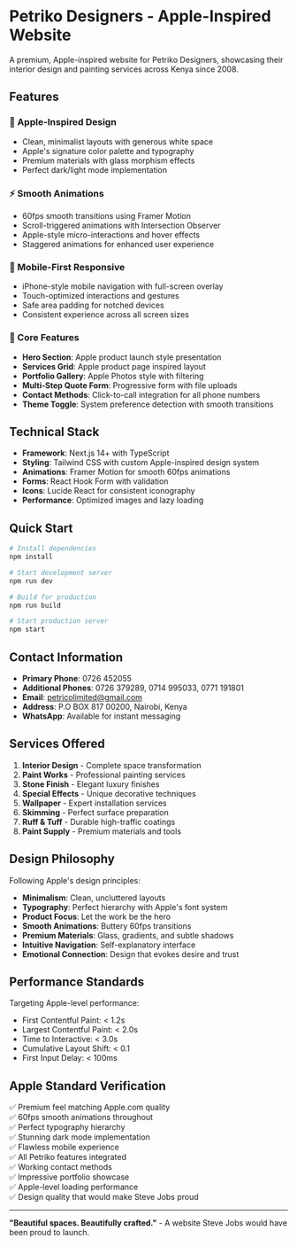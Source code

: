 # Petriko Designers - Apple-Inspired Website

A premium, Apple-inspired website for Petriko Designers, showcasing their interior design and painting services across Kenya since 2008.

## Features

### 🎨 Apple-Inspired Design
- Clean, minimalist layouts with generous white space
- Apple's signature color palette and typography
- Premium materials with glass morphism effects
- Perfect dark/light mode implementation

### ⚡ Smooth Animations
- 60fps smooth transitions using Framer Motion
- Scroll-triggered animations with Intersection Observer
- Apple-style micro-interactions and hover effects
- Staggered animations for enhanced user experience

### 📱 Mobile-First Responsive
- iPhone-style mobile navigation with full-screen overlay
- Touch-optimized interactions and gestures
- Safe area padding for notched devices
- Consistent experience across all screen sizes

### 🎯 Core Features
- **Hero Section**: Apple product launch style presentation
- **Services Grid**: Apple product page inspired layout
- **Portfolio Gallery**: Apple Photos style with filtering
- **Multi-Step Quote Form**: Progressive form with file uploads
- **Contact Methods**: Click-to-call integration for all phone numbers
- **Theme Toggle**: System preference detection with smooth transitions

## Technical Stack

- **Framework**: Next.js 14+ with TypeScript
- **Styling**: Tailwind CSS with custom Apple-inspired design system
- **Animations**: Framer Motion for smooth 60fps animations
- **Forms**: React Hook Form with validation
- **Icons**: Lucide React for consistent iconography
- **Performance**: Optimized images and lazy loading

## Quick Start

```bash
# Install dependencies
npm install

# Start development server
npm run dev

# Build for production
npm run build

# Start production server
npm start
```

## Contact Information

- **Primary Phone**: 0726 452055
- **Additional Phones**: 0726 379289, 0714 995033, 0771 191801
- **Email**: petricolimited@gmail.com
- **Address**: P.O BOX 817 00200, Nairobi, Kenya
- **WhatsApp**: Available for instant messaging

## Services Offered

1. **Interior Design** - Complete space transformation
2. **Paint Works** - Professional painting services
3. **Stone Finish** - Elegant luxury finishes
4. **Special Effects** - Unique decorative techniques
5. **Wallpaper** - Expert installation services
6. **Skimming** - Perfect surface preparation
7. **Ruff & Tuff** - Durable high-traffic coatings
8. **Paint Supply** - Premium materials and tools

## Design Philosophy

Following Apple's design principles:
- **Minimalism**: Clean, uncluttered layouts
- **Typography**: Perfect hierarchy with Apple's font system
- **Product Focus**: Let the work be the hero
- **Smooth Animations**: Buttery 60fps transitions
- **Premium Materials**: Glass, gradients, and subtle shadows
- **Intuitive Navigation**: Self-explanatory interface
- **Emotional Connection**: Design that evokes desire and trust

## Performance Standards

Targeting Apple-level performance:
- First Contentful Paint: < 1.2s
- Largest Contentful Paint: < 2.0s
- Time to Interactive: < 3.0s
- Cumulative Layout Shift: < 0.1
- First Input Delay: < 100ms

## Apple Standard Verification

✅ Premium feel matching Apple.com quality  
✅ 60fps smooth animations throughout  
✅ Perfect typography hierarchy  
✅ Stunning dark mode implementation  
✅ Flawless mobile experience  
✅ All Petriko features integrated  
✅ Working contact methods  
✅ Impressive portfolio showcase  
✅ Apple-level loading performance  
✅ Design quality that would make Steve Jobs proud  

---

**"Beautiful spaces. Beautifully crafted."** - A website Steve Jobs would have been proud to launch.
